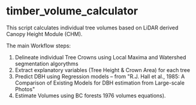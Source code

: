 # timber_volume_calculator
This script calculates individual tree volumes based on LiDAR derived Canopy Height Module (CHM).

The main Workflow steps:
1) Delineate individual Tree Crowns using Local Maxima and Watershed segmentation algorythms
2) Extract explanatory variables (Tree Height & Crown Area) for each tree
3) Predict DBH using Regression models – from "R.J. Hall et al., 1985: A Comparison of Existing Models for DBH estimation from Large-scale Photos"
4) Estimate Volumes using BC forests 1976 volumes equations).
